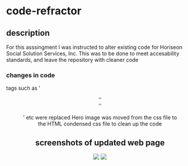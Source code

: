 # code-refractor
## description
For this asssingment I was instructed to alter existing code for Horiseon Social Solution Services, Inc. This was to be done to meet accesability standards, and leave the repository with cleaner code

### changes in code 

tags such as '<header>''<nav>''<figure>' etc were replaced
Hero image was moved from the css file to the HTML 
condensed css file to clean up the code

## screenshots of updated web page
<img src="C:\Users\reaga\bootcamp\code-refractor\images\Screenshot (2).png">
<img src="C:\Users\reaga\bootcamp\code-refractor\images\Screenshot (3).png">
